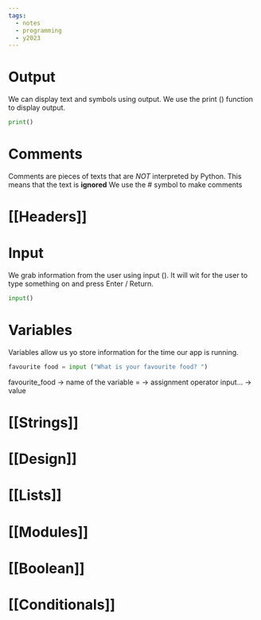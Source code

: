 ```yaml
---
tags:
  - notes
  - programming
  - y2023
---
```


# Output
We can display text and symbols using output.
We use the print () function to display output.
```python
print()
```

# Comments
Comments are pieces of texts that are *NOT* interpreted by Python.
This means that the text is **ignored**
We use the # symbol to make comments

# [[Headers]]

# Input
We grab information from the user using input ().
It will wit for the user to type something on and press Enter / Return.

```python
input()
```

# Variables
Variables allow us yo store information for the time our app is running.
```python
favourite food = input ("What is your favourite food? ")
```
favourite_food -> name of the variable
= -> assignment operator
input... -> value 

# [[Strings]]

# [[Design]]

# [[Lists]]

# [[Modules]]

# [[Boolean]]
# [[Conditionals]]

